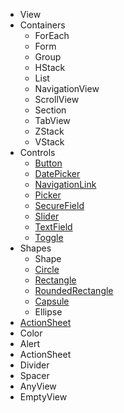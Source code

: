 <!-- controls/_sidebar.md -->

* View
* Containers
  * ForEach
  * Form
  * Group
  * HStack
  * List
  * NavigationView
  * ScrollView
  * Section
  * TabView
  * ZStack
  * VStack
* Controls
  * [Button](views/controls/Button.md)
  * [DatePicker](docs_coming_soon.md)
  * [NavigationLink](docs_coming_soon.md)
  * [Picker](docs_coming_soon.md)
  * [SecureField](docs_coming_soon.md)
  * [Slider](docs_coming_soon.md)
  * [TextField](docs_coming_soon.md)
  * [Toggle](docs_coming_soon.md)
* Shapes
  * Shape
  * [Circle](docs_coming_soon.md)
  * [Rectangle](docs_coming_soon.md)
  * [RoundedRectangle](docs_coming_soon.md)
  * [Capsule](docs_coming_soon.md)
  * Ellipse
* [ActionSheet](docs_coming_soon.md)
* Color
* Alert
* ActionSheet
* Divider
* Spacer
* AnyView
* EmptyView